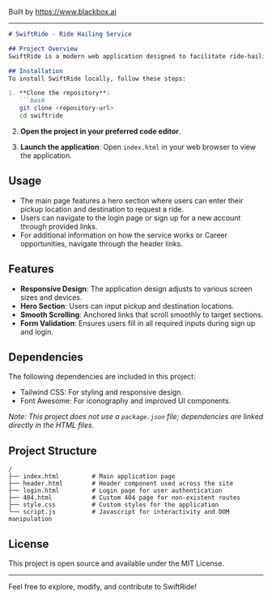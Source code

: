 
Built by https://www.blackbox.ai

---

```markdown
# SwiftRide - Ride Hailing Service

## Project Overview
SwiftRide is a modern web application designed to facilitate ride-hailing services. Users can easily request rides through an intuitive interface, manage their accounts, and navigate through the application effortlessly. This project leverages responsive design principles, ensuring a seamless user experience across various devices.

## Installation
To install SwiftRide locally, follow these steps:

1. **Clone the repository**:
   ```bash
   git clone <repository-url>
   cd swiftride
   ```

2. **Open the project in your preferred code editor**.

3. **Launch the application**:
   Open `index.html` in your web browser to view the application.

## Usage
- The main page features a hero section where users can enter their pickup location and destination to request a ride.
- Users can navigate to the login page or sign up for a new account through provided links.
- For additional information on how the service works or Career opportunities, navigate through the header links.

## Features
- **Responsive Design**: The application design adjusts to various screen sizes and devices.
- **Hero Section**: Users can input pickup and destination locations.
- **Smooth Scrolling**: Anchored links that scroll smoothly to target sections.
- **Form Validation**: Ensures users fill in all required inputs during sign up and login.

## Dependencies
The following dependencies are included in this project:
- Tailwind CSS: For styling and responsive design.
- Font Awesome: For iconography and improved UI components.

*Note: This project does not use a `package.json` file; dependencies are linked directly in the HTML files.*

## Project Structure
```plaintext
/
├── index.html         # Main application page
├── header.html        # Header component used across the site
├── login.html         # Login page for user authentication
├── 404.html           # Custom 404 page for non-existent routes
├── style.css          # Custom styles for the application
└── script.js          # Javascript for interactivity and DOM manipulation
```

## License
This project is open source and available under the MIT License. 

---

Feel free to explore, modify, and contribute to SwiftRide!
```